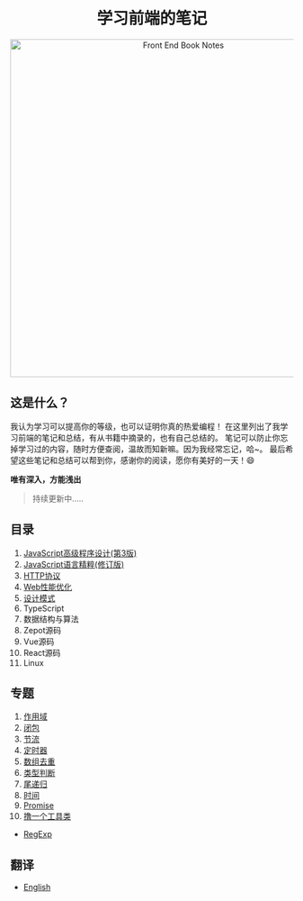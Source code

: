 <h1 align="center">学习前端的笔记</h1>
<div align="center">
  <img src="https://udemy-images.udemy.com/course/750x422/670034_ce04_4.jpg" alt="Front End Book Notes" width="600" />
</div>

## 这是什么？

我认为学习可以提高你的等级，也可以证明你真的热爱编程！
在这里列出了我学习前端的笔记和总结，有从书籍中摘录的，也有自己总结的。
笔记可以防止你忘掉学习过的内容，随时方便查阅，温故而知新嘛。因为我经常忘记，哈~。
最后希望这些笔记和总结可以帮到你，感谢你的阅读，愿你有美好的一天！:smile:

**唯有深入，方能浅出** 

>持续更新中.....

## 目录

1. [JavaScript高级程序设计(第3版)](notes/Professional-for-Web-Developers/README.md)
2. [JavaScript语言精粹(修订版)](notes/JS-Good-Parts/README.md)
3. [HTTP协议](notes/HTTP/README.md)
4. [Web性能优化](notes/WEB/README.md)
5. [设计模式](notes/Design/README.md)
6. TypeScript
7. 数据结构与算法
8. Zepot源码
9. Vue源码
10. React源码
11. Linux

## 专题
1. [作用域](../../issues/10)
2. [闭包](../../issues/11)
3. [节流](../../issues/5)
4. [定时器](../../issues/6)
5. [数组去重](../../issues/7)
6. [类型判断](../../issues/8)
7. [尾递归](../../issues/9)
8. [时间](../../issues/14)
9. [Promise](../../issues/15)
10. [撸一个工具类](../../issues/12)

- [RegExp](notes/RegExp/README.md)


## 翻译

- [English](README.en.md)
